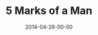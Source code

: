 ---
layout: message
category: message
series: "The New Man"
title: "5 Marks of a Man"
date: 2014-04-26-00-00
message_id: 861
sc-permalink-url: "http://soundcloud.com/crdschurch/5-marks-of-a-man"
audio: "http://s3.amazonaws.com/crossroads-media/messages/audio/thenewman_01.mp3"
audio-duration: ":"
program: "http://s3.amazonaws.com/crossroads-media/documents/04_26-17_14Program.pdf"
description: "Jesus was the beginning of a new breed of men. Men who take a stand, even if no one else stands with them; vigilant men who faithfully protect; men who follow, then lead; and men who choose sacrifice in the name of love."
video: "http://s3.amazonaws.com/crossroads-media/messages/video/thenewman_01.mp4"
video-duration: ":"
yt-video-id: "YHOn4E6fnG8"
video-image: "http://s3.amazonaws.com/crossroads-media/images/thenewman_01_still.jpg"
tag: 
 - crossroads
 - crossroads-church
 - brian-tome
 - men
 - program
explicit: false
---